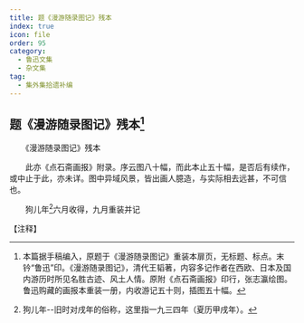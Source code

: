 ```yaml
---
title: 题《漫游随录图记》残本
index: true
icon: file
order: 95
category:
  - 鲁迅文集
  - 杂文集
tag:  
  - 集外集拾遗补编
---
```


## 题《漫游随录图记》残本[^①]

　　《漫游随录图记》残本

　　此亦《点石斋画报》附录。序云图八十幅，而此本止五十幅，是否后有续作，或中止于此，亦未详。图中异域风景，皆出画人臆造，与实际相去远甚，不可信也。

　　狗儿年[^②]六月收得，九月重装并记

【注释】

[^①]:本篇据手稿编入，原题于《漫游随录图记》重装本扉页，无标题、标点。末钤“鲁迅”印。《漫游随录图记》，清代王韬著，内容多记作者在西欧、日本及国内游历时所见名胜古迹、风土人情。原附《点石斋画报》印行，张志瀛绘图。鲁迅购藏的画报本重装一册，内收游记五十则，插图五十幅。

[^②]:狗儿年--旧时对戌年的俗称，这里指一九三四年（夏历甲戌年）。
